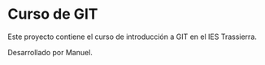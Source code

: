 # Curso de GIT

Este proyecto contiene el curso de introducción a GIT en el IES Trassierra.

Desarrollado por Manuel.
